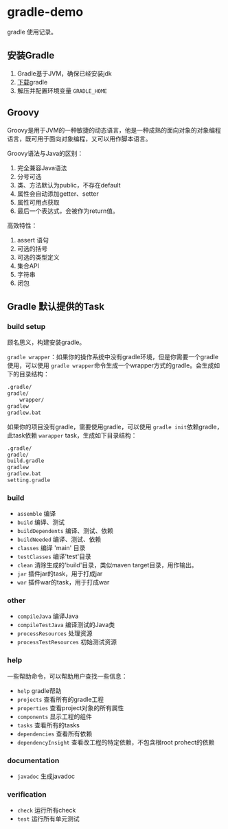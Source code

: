 # gradle-demo

gradle 使用记录。

## 安装Gradle
1. Gradle基于JVM，确保已经安装jdk
2. [下载](http://services.gradle.org/distributions/)gradle
3. 解压并配置环境变量 `GRADLE_HOME`

## Groovy

Groovy是用于JVM的一种敏捷的动态语言，他是一种成熟的面向对象的对象编程语言，既可用于面向对象编程，又可以用作脚本语言。

Groovy语法与Java的区别：
1. 完全兼容Java语法
2. 分号可选
3. 类、方法默认为public，不存在default
4. 属性会自动添加getter、setter
5. 属性可用点获取
6. 最后一个表达式，会被作为return值。


高效特性：
1. assert 语句
2. 可选的括号
3. 可选的类型定义
4. 集合API
5. 字符串
6. 闭包

## Gradle 默认提供的Task

### build setup
顾名思义，构建安装gradle。

`gradle wrapper`：如果你的操作系统中没有gradle环境，但是你需要一个gradle使用，可以使用 `gradle wrapper`命令生成一个wrapper方式的gradle。会生成如下的目录结构：
```txt
.gradle/
gradle/
    wrapper/
gradlew
gradlew.bat
```

如果你的项目没有gradle，需要使用gradle，可以使用 `gradle init`依赖gradle，此task依赖 `warapper` task，生成如下目录结构：
```txt
.gradle/
gradle/
build.gradle
gradlew
gradlew.bat
setting.gradle
```

### build
- `assemble` 编译
- `build` 编译、测试
- `buildDependents` 编译、测试、依赖
- `buildNeeded` 编译、测试、依赖
- `classes` 编译 'main' 目录
- `testClasses` 编译'test'目录
- `clean` 清除生成的'build'目录，类似maven target目录，用作输出。
- `jar` 插件jar的task，用于打成jar
- `war` 插件war的task，用于打成war

### other
- `compileJava` 编译Java
- `compileTestJava` 编译测试的Java类
- `processResources` 处理资源
- `processTestResources` 初始测试资源

### help

一些帮助命令，可以帮助用户查找一些信息：

- `help` gradle帮助
- `projects` 查看所有的gradle工程
- `properties` 查看project对象的所有属性
- `components` 显示工程的组件
- `tasks` 查看所有的tasks
- `dependencies` 查看所有依赖
- `dependencyInsight` 查看改工程的特定依赖，不包含根root prohect的依赖

### documentation

- `javadoc` 生成javadoc

### verification

- `check` 运行所有check
- `test` 运行所有单元测试